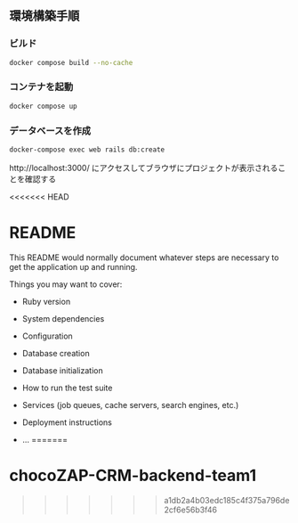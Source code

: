 
## 環境構築手順

### ビルド
```bash
docker compose build --no-cache
```

### コンテナを起動
```bash
docker compose up
```

### データベースを作成
```bash
docker-compose exec web rails db:create
```

http://localhost:3000/ にアクセスしてブラウザにプロジェクトが表示されることを確認する


<<<<<<< HEAD
# README

This README would normally document whatever steps are necessary to get the
application up and running.

Things you may want to cover:

* Ruby version

* System dependencies

* Configuration

* Database creation

* Database initialization

* How to run the test suite

* Services (job queues, cache servers, search engines, etc.)

* Deployment instructions

* ...
=======
# chocoZAP-CRM-backend-team1
>>>>>>> a1db2a4b03edc185c4f375a796de2cf6e56b3f46

